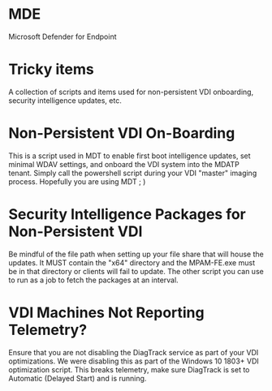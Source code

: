 # MDE
Microsoft Defender for Endpoint

# Tricky items
A collection of scripts and items used for non-persistent VDI onboarding, security intelligence updates, etc.

# Non-Persistent VDI On-Boarding
This is a script used in MDT to enable first boot intelligence updates, set minimal WDAV settings, and onboard the VDI system into the MDATP tenant.  Simply call the powershell script during your VDI "master" imaging process.  Hopefully you are using MDT ; )

# Security Intelligence Packages for Non-Persistent VDI
Be mindful of the file path when setting up your file share that will house the updates.  It MUST contain the "x64" directory and the MPAM-FE.exe must be in that directory or clients will fail to update.  The other script you can use to run as a job to fetch the packages at an interval.

# VDI Machines Not Reporting Telemetry?
Ensure that you are not disabling the DiagTrack service as part of your VDI optimizations.  We were disabling this as part of the Windows 10 1803+ VDI optimization script.  This breaks telemetry, make sure DiagTrack is set to Automatic (Delayed Start) and is running.
